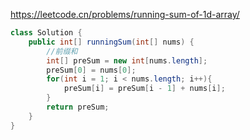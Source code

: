 https://leetcode.cn/problems/running-sum-of-1d-array/
```java
class Solution {
    public int[] runningSum(int[] nums) {
        //前缀和
        int[] preSum = new int[nums.length];
        preSum[0] = nums[0];
        for(int i = 1; i < nums.length; i++){
            preSum[i] = preSum[i - 1] + nums[i];
        }
        return preSum;
    }
}

```
